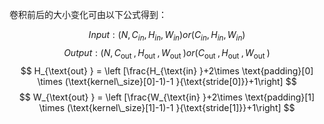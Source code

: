 卷积前后的大小变化可由以下公式得到：

$$
 Input:  \left(N, C_{i n}, H_{i n}, W_{i n}\right)  or  \left(C_{i n}, H_{i n}, W_{i n}\right) 
$$
$$
Output:  \left(N, C_{\text {out }}, H_{\text {out }}, W_{\text {out }}\right)  or  \left(C_{\text {out }}, H_{\text {out }}, W_{\text {out }}\right)
$$
$$
H_{\text{out} } = \left [\frac{H_{\text{in} }+2\times \text{padding}[0] \times (\text{kernel\_size}[0]-1)-1 }{\text{stride[0]}}+1\right]
$$
$$
W_{\text{out} } = \left [\frac{W_{\text{in} }+2\times \text{padding}[1] \times (\text{kernel\_size}[1]-1)-1 }{\text{stride[1]}}+1\right]
$$

